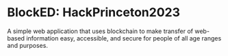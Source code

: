 # BlockED: HackPrinceton2023

A simple web application that uses blockchain to make transfer of web-based information easy, accessible, and secure for people of all age ranges and purposes. 
